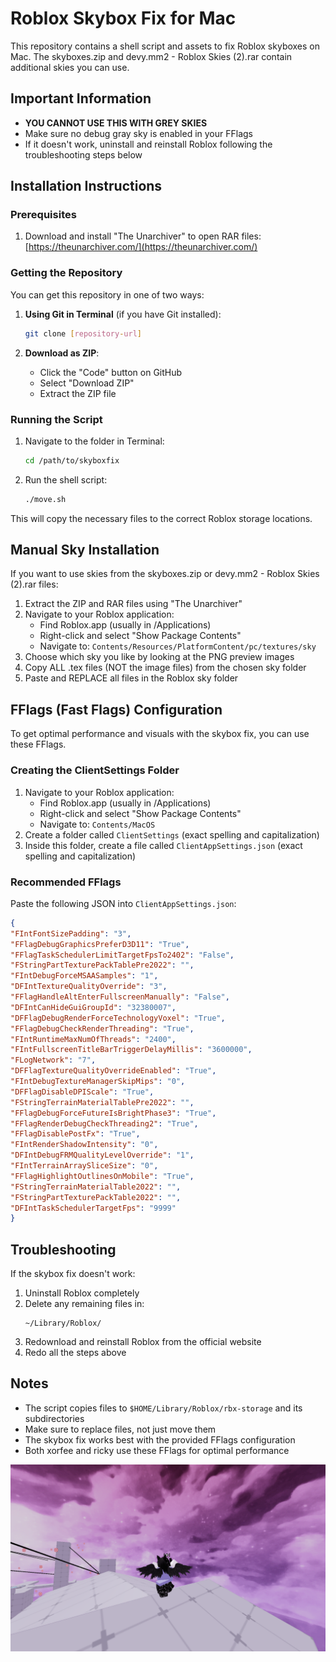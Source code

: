 # Roblox Skybox Fix for Mac

This repository contains a shell script and assets to fix Roblox skyboxes on Mac. The skyboxes.zip and devy.mm2 - Roblox Skies (2).rar contain additional skies you can use.

## Important Information

- **YOU CANNOT USE THIS WITH GREY SKIES**
- Make sure no debug gray sky is enabled in your FFlags
- If it doesn't work, uninstall and reinstall Roblox following the troubleshooting steps below

## Installation Instructions

### Prerequisites

1. Download and install "The Unarchiver" to open RAR files: [https://theunarchiver.com/](https://theunarchiver.com/)

### Getting the Repository

You can get this repository in one of two ways:

1. **Using Git in Terminal** (if you have Git installed):
   ```bash
   git clone [repository-url]
   ```

2. **Download as ZIP**:
   - Click the "Code" button on GitHub
   - Select "Download ZIP"
   - Extract the ZIP file

### Running the Script

1. Navigate to the folder in Terminal:
   ```bash
   cd /path/to/skyboxfix
   ```
   
2. Run the shell script:
   ```bash
   ./move.sh
   ```

This will copy the necessary files to the correct Roblox storage locations.

## Manual Sky Installation

If you want to use skies from the skyboxes.zip or devy.mm2 - Roblox Skies (2).rar files:

1. Extract the ZIP and RAR files using "The Unarchiver"
2. Navigate to your Roblox application:
   - Find Roblox.app (usually in /Applications)
   - Right-click and select "Show Package Contents"
   - Navigate to: `Contents/Resources/PlatformContent/pc/textures/sky`
3. Choose which sky you like by looking at the PNG preview images
4. Copy ALL .tex files (NOT the image files) from the chosen sky folder
5. Paste and REPLACE all files in the Roblox sky folder

## FFlags (Fast Flags) Configuration

To get optimal performance and visuals with the skybox fix, you can use these FFlags.

### Creating the ClientSettings Folder

1. Navigate to your Roblox application:
   - Find Roblox.app (usually in /Applications)
   - Right-click and select "Show Package Contents"
   - Navigate to: `Contents/MacOS`
2. Create a folder called `ClientSettings` (exact spelling and capitalization)
3. Inside this folder, create a file called `ClientAppSettings.json` (exact spelling and capitalization)

### Recommended FFlags

Paste the following JSON into `ClientAppSettings.json`:

```json
{
"FIntFontSizePadding": "3",
"FFlagDebugGraphicsPreferD3D11": "True",
"FFlagTaskSchedulerLimitTargetFpsTo2402": "False",
"FStringPartTexturePackTablePre2022": "",
"FIntDebugForceMSAASamples": "1",
"DFIntTextureQualityOverride": "3",
"FFlagHandleAltEnterFullscreenManually": "False",
"DFIntCanHideGuiGroupId": "32380007",
"DFFlagDebugRenderForceTechnologyVoxel": "True",
"FFlagDebugCheckRenderThreading": "True",
"FIntRuntimeMaxNumOfThreads": "2400",
"FIntFullscreenTitleBarTriggerDelayMillis": "3600000",
"FLogNetwork": "7",
"DFFlagTextureQualityOverrideEnabled": "True",
"FIntDebugTextureManagerSkipMips": "0",
"DFFlagDisableDPIScale": "True",
"FStringTerrainMaterialTablePre2022": "",
"FFlagDebugForceFutureIsBrightPhase3": "True",
"FFlagRenderDebugCheckThreading2": "True",
"FFlagDisablePostFx": "True",
"FIntRenderShadowIntensity": "0",
"DFIntDebugFRMQualityLevelOverride": "1",
"FIntTerrainArraySliceSize": "0",
"FFlagHighlightOutlinesOnMobile": "True",
"FStringTerrainMaterialTable2022": "",
"FStringPartTexturePackTable2022": "",
"DFIntTaskSchedulerTargetFps": "9999"
}
```

## Troubleshooting

If the skybox fix doesn't work:

1. Uninstall Roblox completely
2. Delete any remaining files in:
   ```
   ~/Library/Roblox/
   ```
3. Redownload and reinstall Roblox from the official website
4. Redo all the steps above

## Notes

- The script copies files to `$HOME/Library/Roblox/rbx-storage` and its subdirectories
- Make sure to replace files, not just move them
- The skybox fix works best with the provided FFlags configuration
- Both xorfee and ricky use these FFlags for optimal performance

![Example](Example.png)